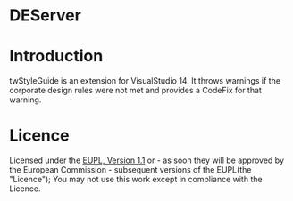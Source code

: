 DEServer
========

# Introduction

twStyleGuide is an extension for VisualStudio 14. It throws warnings if the corporate design rules were not met and provides a CodeFix for that warning.

# Licence

Licensed under the [EUPL, Version 1.1] or - as soon they will be approved by the
European Commission - subsequent versions of the EUPL(the "Licence"); You may
not use this work except in compliance with the Licence.

[EUPL, Version 1.1]: https://joinup.ec.europa.eu/community/eupl/og_page/european-union-public-licence-eupl-v11